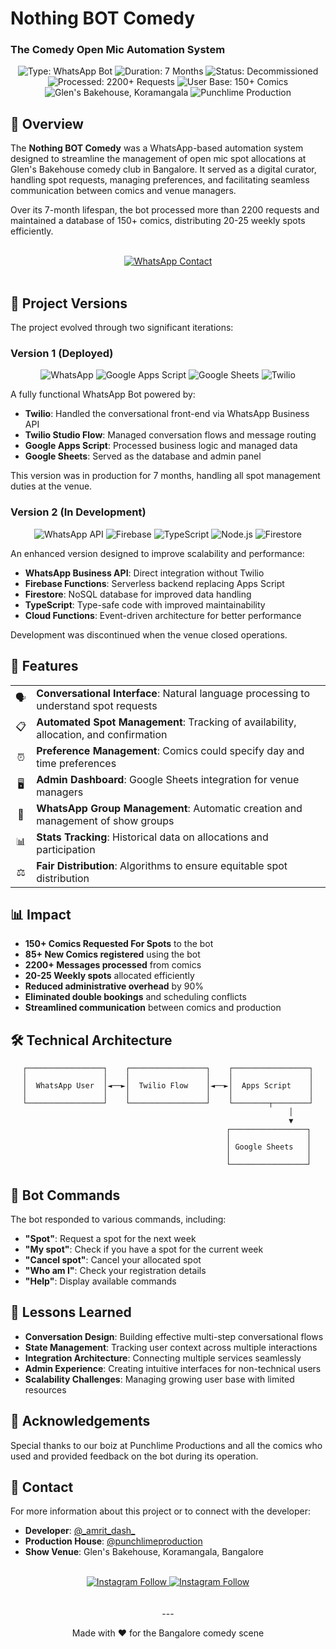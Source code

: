 # Nothing BOT Comedy

<div align="left">
  <h3>The Comedy Open Mic Automation System</h3>
</div>



<div align="center">
    <img src="https://img.shields.io/badge/Type-WhatsApp_Bot-brightgreen" alt="Type: WhatsApp Bot">
    <img src="https://img.shields.io/badge/Duration-7_Months-blue" alt="Duration: 7 Months">
    <img src="https://img.shields.io/badge/Status-Decommissioned-blue" alt="Status: Decommissioned">
    <img src="https://img.shields.io/badge/Processed-2200%2B_Requests-blueviolet" alt="Processed: 2200+ Requests">
    <img src="https://img.shields.io/badge/User_Base-150%2B_Comics-violet" alt="User Base: 150+ Comics">
</div>

<div align="center">
    <img src="https://img.shields.io/badge/-Glens_Bakehouse,_Koramangala-white?style=for-the-badge&logo=organicmaps&logoColor=black" alt="Glen's Bakehouse, Koramangala">
    <img src="https://img.shields.io/badge/-_Punchlime_Productions-black?style=for-the-badge&logo=planet&logoColor=white" alt="Punchlime Production">
</div>

## 📱 Overview

The **Nothing BOT Comedy** was a WhatsApp-based automation system designed to streamline the management of open mic spot allocations at Glen's Bakehouse comedy club in Bangalore. It served as a digital curator, handling spot requests, managing preferences, and facilitating seamless communication between comics and venue managers.

Over its 7-month lifespan, the bot processed more than 2200 requests and maintained a database of 150+ comics, distributing 20-25 weekly spots efficiently.

<div align="center">
<br>
<a href="https://wa.me/message/OGQRIVZ7W7JAN1">
    <img src="https://img.shields.io/badge/Check_Out_The_BOT-Make_a_Spot_Request_Now-25D366?style=for-the-badge&logo=whatsapp&logoColor=white" alt="WhatsApp Contact">
</a>
<br>
<br>
</div>

## 🤖 Project Versions

The project evolved through two significant iterations:

### Version 1 (Deployed) 

<div align="center">
    <img src="https://img.shields.io/badge/WhatsApp-25D366?style=for-the-badge&logo=whatsapp&logoColor=white" alt="WhatsApp">
    <img src="https://img.shields.io/badge/Google_Apps_Script-4285F4?style=for-the-badge&logo=google&logoColor=white" alt="Google Apps Script">
    <img src="https://img.shields.io/badge/Google_Sheets-34A853?style=for-the-badge&logo=google-sheets&logoColor=white" alt="Google Sheets">
    <img src="https://img.shields.io/badge/Twilio-F22F46?style=for-the-badge&logo=twilio&logoColor=white" alt="Twilio">
</div>

A fully functional WhatsApp Bot powered by:
- **Twilio**: Handled the conversational front-end via WhatsApp Business API
- **Twilio Studio Flow**: Managed conversation flows and message routing
- **Google Apps Script**: Processed business logic and managed data
- **Google Sheets**: Served as the database and admin panel

This version was in production for 7 months, handling all spot management duties at the venue.

### Version 2 (In Development)

<div align="center">
    <img src="https://img.shields.io/badge/WhatsApp_API-25D366?style=for-the-badge&logo=whatsapp&logoColor=white" alt="WhatsApp API">
    <img src="https://img.shields.io/badge/Firebase-FFCA28?style=for-the-badge&logo=firebase&logoColor=black" alt="Firebase">
    <img src="https://img.shields.io/badge/TypeScript-3178C6?style=for-the-badge&logo=typescript&logoColor=white" alt="TypeScript">
    <img src="https://img.shields.io/badge/Node.js-339933?style=for-the-badge&logo=nodedotjs&logoColor=white" alt="Node.js">
    <img src="https://img.shields.io/badge/Firestore-FFCA28?style=for-the-badge&logo=firebase&logoColor=black" alt="Firestore">
</div>

An enhanced version designed to improve scalability and performance:
- **WhatsApp Business API**: Direct integration without Twilio
- **Firebase Functions**: Serverless backend replacing Apps Script
- **Firestore**: NoSQL database for improved data handling
- **TypeScript**: Type-safe code with improved maintainability
- **Cloud Functions**: Event-driven architecture for better performance

Development was discontinued when the venue closed operations.

## 🚀 Features

<div align="center">
  <table>
    <tr>
      <td align="center">🗣️</td>
      <td><b>Conversational Interface</b>: Natural language processing to understand spot requests</td>
    </tr>
    <tr>
      <td align="center">📋</td>
      <td><b>Automated Spot Management</b>: Tracking of availability, allocation, and confirmation</td>
    </tr>
    <tr>
      <td align="center">⏰</td>
      <td><b>Preference Management</b>: Comics could specify day and time preferences</td>
    </tr>
    <tr>
      <td align="center">🖥️</td>
      <td><b>Admin Dashboard</b>: Google Sheets integration for venue managers</td>
    </tr>
    <tr>
      <td align="center">👥</td>
      <td><b>WhatsApp Group Management</b>: Automatic creation and management of show groups</td>
    </tr>
    <tr>
      <td align="center">📊</td>
      <td><b>Stats Tracking</b>: Historical data on allocations and participation</td>
    </tr>
    <tr>
      <td align="center">⚖️</td>
      <td><b>Fair Distribution</b>: Algorithms to ensure equitable spot distribution</td>
    </tr>
  </table>
</div>

## 📊 Impact

- **150+ Comics Requested For Spots** to the bot
- **85+ New Comics registered** using the bot
- **2200+ Messages processed** from comics
- **20-25 Weekly spots** allocated efficiently
- **Reduced administrative overhead** by 90%
- **Eliminated double bookings** and scheduling conflicts
- **Streamlined communication** between comics and production

## 🛠️ Technical Architecture

<div align="center">

```
┌─────────────────┐    ┌─────────────────┐    ┌─────────────────┐
│                 │    │                 │    │                 │
│  WhatsApp User  │◄──►│  Twilio Flow    │◄──►│  Apps Script    │
│                 │    │                 │    │                 │
└─────────────────┘    └─────────────────┘    └────────┬────────┘
                                                       │
                                                       ▼
                                             ┌─────────────────┐
                                             │                 │
                                             │ Google Sheets   │
                                             │                 │
                                             └─────────────────┘
```

</div>

## 💬 Bot Commands

The bot responded to various commands, including:

- **"Spot"**: Request a spot for the next week
- **"My spot"**: Check if you have a spot for the current week
- **"Cancel spot"**: Cancel your allocated spot
- **"Who am I"**: Check your registration details
- **"Help"**: Display available commands

## 🧠 Lessons Learned

- **Conversation Design**: Building effective multi-step conversational flows
- **State Management**: Tracking user context across multiple interactions
- **Integration Architecture**: Connecting multiple services seamlessly
- **Admin Experience**: Creating intuitive interfaces for non-technical users
- **Scalability Challenges**: Managing growing user base with limited resources

## 🙏 Acknowledgements

Special thanks to our boiz at Punchlime Productions and all the comics who used and provided feedback on the bot during its operation. 

## 📨 Contact

For more information about this project or to connect with the developer:

- **Developer**: [@_amrit_dash\_](https://www.instagram.com/_amrit_dash_/)
- **Production House**: [@punchlimeproduction](https://www.instagram.com/punchlimeproductions/)
- **Show Venue**: Glen's Bakehouse, Koramangala, Bangalore

<div align="center">
<br>
  <a href="https://www.instagram.com/_amrit_dash_/">
    <img src="https://img.shields.io/badge/@__amrit__dash__-Follow-E4405F?style=for-the-badge&logo=instagram&logoColor=white" alt="Instagram Follow">
  </a>
  <a href="https://www.instagram.com/punchlimeproductions/">
    <img src="https://img.shields.io/badge/@PunchlimeProductions-Follow-E4405F?style=for-the-badge&logo=instagram&logoColor=white" alt="Instagram Follow">
  </a>
</div>

<div align="center">
    <br>
    <br>
    ---
    <p>Made with ❤️ for the Bangalore comedy scene</p>
</div> 